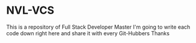# NVL-VCS
This is a repository of Full Stack Developer Master
I'm going to write each code down right here and share it with every Git-Hubbers
Thanks
